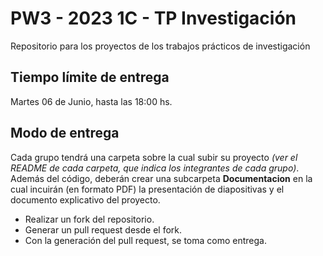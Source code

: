 # PW3 - 2023 1C - TP Investigación
Repositorio para los proyectos de los trabajos prácticos de investigación

## Tiempo límite de entrega
Martes 06 de Junio, hasta las 18:00 hs.

## Modo de entrega
Cada grupo tendrá una carpeta sobre la cual subir su proyecto *(ver el README de cada carpeta, que indica los integrantes de cada grupo)*.
Además del código, deberán crear una subcarpeta **Documentacion** en la cual incuirán (en formato PDF) la presentación de diapositivas y el documento explicativo del proyecto.

- Realizar un fork del repositorio.
- Generar un pull request desde el fork.
- Con la generación del pull request, se toma como entrega.
